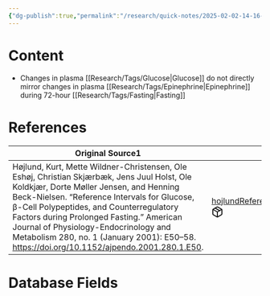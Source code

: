 ```yaml
---
{"dg-publish":true,"permalink":"/research/quick-notes/2025-02-02-14-16-01/","updated":"2025-02-02T14:16:30-05:00"}
---
```


# Content
- Changes in plasma [[Research/Tags/Glucose\|Glucose]] do not directly mirror changes in plasma [[Research/Tags/Epinephrine\|Epinephrine]] during 72-hour [[Research/Tags/Fasting\|Fasting]]
# References
<div><table class="dataview table-view-table"><thead class="table-view-thead"><tr class="table-view-tr-header"><th class="table-view-th"><span>Original Source</span><span class="dataview small-text">1</span></th><th class="table-view-th"><span>Citation Key</span></th></tr></thead><tbody class="table-view-tbody"><tr><td><span>Højlund, Kurt, Mette Wildner-Christensen, Ole Eshøj, Christian Skjærbæk, Jens Juul Holst, Ole Koldkjær, Dorte Møller Jensen, and Henning Beck-Nielsen. “Reference Intervals for Glucose, β-Cell Polypeptides, and Counterregulatory Factors during Prolonged Fasting.” American Journal of Physiology-Endocrinology and Metabolism 280, no. 1 (January 2001): E50–58. <a rel="noopener nofollow" class="external-link" href="https://doi.org/10.1152/ajpendo.2001.280.1.E50" target="_blank">https://doi.org/10.1152/ajpendo.2001.280.1.E50</a>.</span></td><td><span><a data-tooltip-position="top" aria-label="Research/Evidence Sources/hojlundReferenceIntervalsGlucose2001.md" data-href="Research/Evidence Sources/hojlundReferenceIntervalsGlucose2001.md" href="Research/Evidence Sources/hojlundReferenceIntervalsGlucose2001.md" class="internal-link" target="_blank" rel="noopener nofollow" fileclass-name="Research Links">hojlundReferenceIntervalsGlucose2001</a><a class="metadata-menu fileclass-icon"><svg xmlns="http://www.w3.org/2000/svg" width="24" height="24" viewBox="0 0 24 24" fill="none" stroke="currentColor" stroke-width="2" stroke-linecap="round" stroke-linejoin="round" class="svg-icon lucide-package"><path d="m7.5 4.27 9 5.15"></path><path d="M21 8a2 2 0 0 0-1-1.73l-7-4a2 2 0 0 0-2 0l-7 4A2 2 0 0 0 3 8v8a2 2 0 0 0 1 1.73l7 4a2 2 0 0 0 2 0l7-4A2 2 0 0 0 21 16Z"></path><path d="m3.3 7 8.7 5 8.7-5"></path><path d="M12 22V12"></path></svg></a></span></td></tr></tbody></table></div>

# Database Fields
